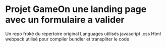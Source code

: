 # Projet GameOn une landing page avec un formulaire a valider
Un repo froké du repertoire original
Languages utilisés javascript ,css Html
webpack utilisé pour compiler bundler et transpliter le code
